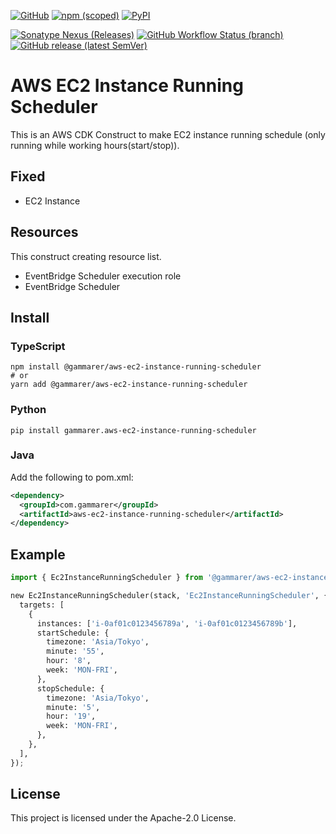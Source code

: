 [![GitHub](https://img.shields.io/github/license/yicr/aws-ec2-instance-running-scheduler?style=flat-square)](https://github.com/yicr/aws-ec2-instance-running-scheduler/blob/main/LICENSE)
[![npm (scoped)](https://img.shields.io/npm/v/@gammarer/aws-ec2-instance-running-scheduler?style=flat-square)](https://www.npmjs.com/package/@gammarer/aws-ec2-instance-running-scheduler)
[![PyPI](https://img.shields.io/pypi/v/gammarer.aws-ec2-instance-running-scheduler?style=flat-square)](https://pypi.org/project/gammarer.aws-ec2-instance-running-scheduler/)

<!-- [![Nuget](https://img.shields.io/nuget/v/Gammarer.CDK.AWS.SecureFlowLogBucket?style=flat-square)](https://www.nuget.org/packages/Gammarer.CDK.AWS.SecureFlowLogBucket/)  -->

[![Sonatype Nexus (Releases)](https://img.shields.io/nexus/r/com.gammarer/aws-ec2-instance-running-scheduler?server=https%3A%2F%2Fs01.oss.sonatype.org%2F&style=flat-square)](https://s01.oss.sonatype.org/content/repositories/releases/com/gammarer/aws-ec2-instance-running-scheduler/)
[![GitHub Workflow Status (branch)](https://img.shields.io/github/actions/workflow/status/yicr/aws-ec2-instance-running-scheduler/release.yml?branch=main&label=release&style=flat-square)](https://github.com/yicr/aws-ec2-instance-running-scheduler/actions/workflows/release.yml)
[![GitHub release (latest SemVer)](https://img.shields.io/github/v/release/yicr/aws-ec2-instance-running-scheduler?sort=semver&style=flat-square)](https://github.com/yicr/aws-ec2-instance-running-scheduler/releases)

# AWS EC2 Instance Running Scheduler

This is an AWS CDK Construct to make EC2 instance running schedule (only running while working hours(start/stop)).

## Fixed

* EC2 Instance

## Resources

This construct creating resource list.

* EventBridge Scheduler execution role
* EventBridge Scheduler

## Install

### TypeScript

```shell
npm install @gammarer/aws-ec2-instance-running-scheduler
# or
yarn add @gammarer/aws-ec2-instance-running-scheduler
```

### Python

```shell
pip install gammarer.aws-ec2-instance-running-scheduler
```

### Java

Add the following to pom.xml:

```xml
<dependency>
  <groupId>com.gammarer</groupId>
  <artifactId>aws-ec2-instance-running-scheduler</artifactId>
</dependency>
```

## Example

```python
import { Ec2InstanceRunningScheduler } from '@gammarer/aws-ec2-instance-running-scheduler';

new Ec2InstanceRunningScheduler(stack, 'Ec2InstanceRunningScheduler', {
  targets: [
    {
      instances: ['i-0af01c0123456789a', 'i-0af01c0123456789b'],
      startSchedule: {
        timezone: 'Asia/Tokyo',
        minute: '55',
        hour: '8',
        week: 'MON-FRI',
      },
      stopSchedule: {
        timezone: 'Asia/Tokyo',
        minute: '5',
        hour: '19',
        week: 'MON-FRI',
      },
    },
  ],
});
```

## License

This project is licensed under the Apache-2.0 License.

